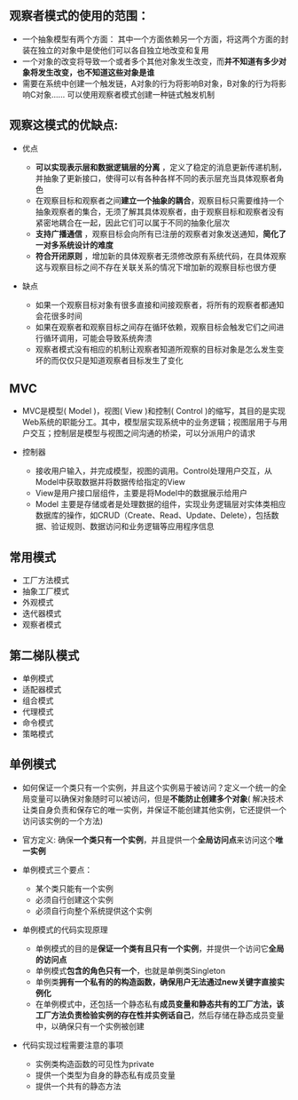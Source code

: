 ## 观察者模式的使用的范围：
  * 一个抽象模型有两个方面：
    其中一个方面依赖另一个方面，将这两个方面的封装在独立的对象中是使他们可以各自独立地改变和复用
  * 一个对象的改变将导致一个或者多个其他对象发生改变，而**并不知道有多少对象将发生改变，也不知道这些对象是谁**
  * 需要在系统中创建一个触发链，A对象的行为将影响B对象，B对象的行为将影响C对象...... 可以使用观察者模式创建一种链式触发机制

## 观察这模式的优缺点:
  * 优点
    * **可以实现表示层和数据逻辑层的分离** ，定义了稳定的消息更新传递机制，并抽象了更新接口，使得可以有各种各样不同的表示层充当具体观察者角色
    * 在观察目标和观察者之间**建立一个抽象的耦合**，观察目标只需要维持一个抽象观察者的集合，无须了解其具体观察者，由于观察目标和观察者没有紧密地耦合在一起，因此它们可以属于不同的抽象化层次
    * **支持广播通信** ，观察目标会向所有已注册的观察者对象发送通知，**简化了一对多系统设计的难度**
    * **符合开闭原则** ，增加新的具体观察者无须修改原有系统代码，在具体观察这与观察目标之间不存在关联关系的情况下增加新的观察目标也很方便

  * 缺点
    * 如果一个观察目标对象有很多直接和间接观察者，将所有的观察者都通知会花很多时间
    * 如果在观察者和观察目标之间存在循环依赖，观察目标会触发它们之间进行循环调用，可能会导致系统奔溃
    * 观察者模式没有相应的机制让观察者知道所观察的目标对象是怎么发生变坏的而仅仅只是知道观察者目标发生了变化

## MVC
  * MVC是模型( Model )，视图( View )和控制( Control )的缩写，其目的是实现Web系统的职能分工。其中，模型层实现系统中的业务逻辑；视图层用于与用户交互；控制层是模型与视图之间沟通的桥梁，可以分派用户的请求



  * 控制器
    * 接收用户输入，并完成模型，视图的调用。Control处理用户交互，从Model中获取数据并将数据传给指定的View
    * View是用户接口层组件，主要是将Model中的数据展示给用户
    * Model 主要是存储或者是处理数据的组件，实现业务逻辑层对实体类相应数据库的操作，如CRUD（Create、Read、Update、Delete），包括数据、验证规则、数据访问和业务逻辑等应用程序信息

## 常用模式
  * 工厂方法模式
  * 抽象工厂模式
  * 外观模式
  * 迭代器模式
  * 观察者模式

## 第二梯队模式
  * 单例模式
  * 适配器模式
  * 组合模式
  * 代理模式
  * 命令模式
  * 策略模式

## 单例模式
  * 如何保证一个类只有一个实例，并且这个实例易于被访问？定义一个统一的全局变量可以确保对象随时可以被访问，但是**不能防止创建多个对象**( 解决技术让类自身负责和保存它的唯一实例，并保证不能创建其他实例，它还提供一个访问该实例的一个方法)

  * 官方定义: 确保**一个类只有一个实例**，并且提供一个**全局访问点**来访问这个**唯一实例**

  * 单例模式三个要点：
    * 某个类只能有一个实例
    * 必须自行创建这个实例
    * 必须自行向整个系统提供这个实例


  * 单例模式的代码实现原理
    * 单例模式的目的是**保证一个类有且只有一个实例**，并提供一个访问它**全局的访问点**
    * 单例模式**包含的角色只有一个**，也就是单例类Singleton
    * 单例类**拥有一个私有的的构造函数，确保用户无法通过new关键字直接实例化**
    * 在单例模式中，还包括一个静态私有**成员变量和静态共有的工厂方法，该工厂方法负责检验实例的存在性并实例话自己**，然后存储在静态成员变量中，以确保只有一个实例被创建


  * 代码实现过程需要注意的事项
    * 实例类构造函数的可见性为private
    * 提供一个类型为自身的静态私有成员变量
    * 提供一个共有的静态方法
